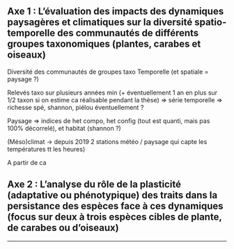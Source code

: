 
## Axe 1 : L’évaluation des impacts des dynamiques paysagères et climatiques sur la diversité spatio-temporelle des communautés de différents groupes taxonomiques (plantes, carabes et oiseaux)


Diversité des communautés de groupes taxo
Temporelle (et spatiale = paysage ?)

Relevés taxo sur plusieurs années min (+ éventuellement 1 an en plus sur 1/2 taxon si on estime ca réalisable pendant la thèse) => série temporelle
=> richesse spé, shannon, piélou éventuellement ?

Paysage => indices de het compo, het config (tout est quanti, mais pas 100% décorrelé), et habitat (shannon ?)

(Méso)climat → depuis 2019 2 stations météo / paysage qui capte les températures tt les heures)


A partir de ca

## Axe 2 : L’analyse du rôle de la plasticité (adaptative ou phénotypique) des traits dans la persistance des espèces face à ces dynamiques (focus sur deux à trois espèces cibles de plante, de carabes ou d’oiseaux)





___

